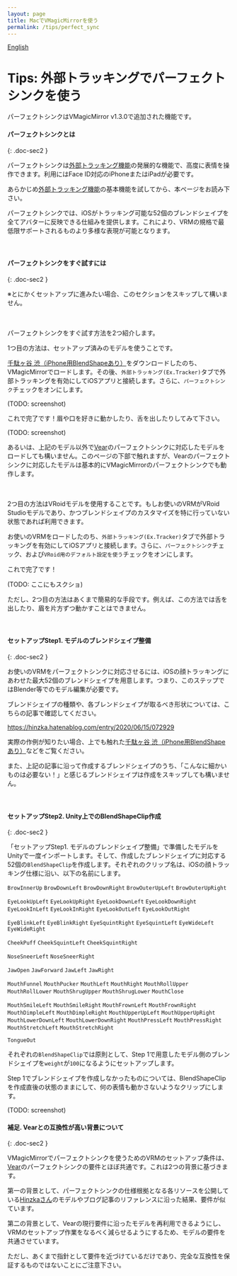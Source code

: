 ```yaml
---
layout: page
title: MacでVMagicMirrorを使う
permalink: /tips/perfect_sync
---
```


[English](../en/tips/perfect_sync)

# Tips: 外部トラッキングでパーフェクトシンクを使う

パーフェクトシンクはVMagicMirror v1.3.0で追加された機能です。

#### パーフェクトシンクとは
{: .doc-sec2 }

パーフェクトシンクは[外部トラッキング機能](../docs/external_tracker)の発展的な機能で、高度に表情を操作できます。利用にはFace ID対応のiPhoneまたはiPadが必要です。

あらかじめ[外部トラッキング機能](../docs/external_tracker)の基本機能を試してから、本ページをお読み下さい。

パーフェクトシンクでは、iOSがトラッキング可能な52個のブレンドシェイプを全てアバターに反映できる仕組みを提供します。これにより、VRMの規格で最低限サポートされるものより多様な表現が可能となります。

　

#### パーフェクトシンクをすぐ試すには
{: .doc-sec2 }

※とにかくセットアップに進みたい場合、このセクションをスキップして構いません。

　

パーフェクトシンクをすぐ試す方法を2つ紹介します。

1つ目の方法は、セットアップ済みのモデルを使うことです。

[千駄ヶ谷 渋（iPhone用BlendShapeあり）](https://hub.vroid.com/characters/7307666808713466197/models/1090122510476995853)をダウンロードしたのち、VMagicMirrorでロードします。その後、`外部トラッキング(Ex.Tracker)`タブで外部トラッキングを有効にしてiOSアプリと接続します。さらに、`パーフェクトシンク`チェックをオンにします。

(TODO: screenshot)

これで完了です！眉や口を好きに動かしたり、舌を出したりしてみて下さい。

(TODO: screenshot)

あるいは、上記のモデル以外で[Vear](https://apps.apple.com/jp/app/id1490697369)のパーフェクトシンクに対応したモデルをロードしても構いません。このページの下部で触れますが、Vearのパーフェクトシンクに対応したモデルは基本的にVMagicMirrorのパーフェクトシンクでも動作します。

　

2つ目の方法はVRoidモデルを使用することです。もしお使いのVRMがVRoid Studioモデルであり、かつブレンドシェイプのカスタマイズを特に行っていない状態であれば利用できます。

お使いのVRMをロードしたのち、`外部トラッキング(Ex.Tracker)`タブで外部トラッキングを有効にしてiOSアプリと接続します。さらに、`パーフェクトシンク`チェック、および`VRoid用のデフォルト設定を使う`チェックをオンにします。

これで完了です！

(TODO: ここにもスクショ)

ただし、2つ目の方法はあくまで簡易的な手段です。例えば、この方法では舌を出したり、眉を片方ずつ動かすことはできません。

　

#### セットアップStep1. モデルのブレンドシェイプ整備
{: .doc-sec2 }

お使いのVRMをパーフェクトシンクに対応させるには、iOSの顔トラッキングにあわせた最大52個のブレンドシェイプを用意します。つまり、このステップではBlender等でのモデル編集が必要です。

ブレンドシェイプの種類や、各ブレンドシェイプが取るべき形状については、こちらの記事で確認してください。

https://hinzka.hatenablog.com/entry/2020/06/15/072929

実際の作例が知りたい場合、上でも触れた[千駄ヶ谷 渋（iPhone用BlendShapeあり）](https://hub.vroid.com/characters/7307666808713466197/models/1090122510476995853)などをご覧ください。

また、上記の記事に沿って作成するブレンドシェイプのうち、「こんなに細かいものは必要ない！」と感じるブレンドシェイプは作成をスキップしても構いません。

　

#### セットアップStep2. Unity上でのBlendShapeClip作成
{: .doc-sec2 }

「セットアップStep1. モデルのブレンドシェイプ整備」で準備したモデルをUnityで一度インポートします。そして、作成したブレンドシェイプに対応する52個の`BlendShapeClip`を作成します。それぞれのクリップ名は、iOSの顔トラッキング仕様に沿い、以下の名前にします。

`BrowInnerUp`
`BrowDownLeft`
`BrowDownRight`
`BrowOuterUpLeft`
`BrowOuterUpRight`

`EyeLookUpLeft`
`EyeLookUpRight`
`EyeLookDownLeft`
`EyeLookDownRight`
`EyeLookInLeft`
`EyeLookInRight`
`EyeLookOutLeft`
`EyeLookOutRight`

`EyeBlinkLeft`
`EyeBlinkRight`
`EyeSquintRight`
`EyeSquintLeft`
`EyeWideLeft`
`EyeWideRight`

`CheekPuff`
`CheekSquintLeft`
`CheekSquintRight`

`NoseSneerLeft`
`NoseSneerRight`

`JawOpen`
`JawForward`
`JawLeft`
`JawRight`

`MouthFunnel`
`MouthPucker`
`MouthLeft`
`MouthRight`
`MouthRollUpper`
`MouthRollLower`
`MouthShrugUpper`
`MouthShrugLower`
`MouthClose`

`MouthSmileLeft`
`MouthSmileRight`
`MouthFrownLeft`
`MouthFrownRight`
`MouthDimpleLeft`
`MouthDimpleRight`
`MouthUpperUpLeft`
`MouthUpperUpRight`
`MouthLowerDownLeft`
`MouthLowerDownRight`
`MouthPressLeft`
`MouthPressRight`
`MouthStretchLeft`
`MouthStretchRight`

`TongueOut`

それぞれの`BlendShapeClip`では原則として、Step 1で用意したモデル側のブレンドシェイプを`weight`が`100`になるようにセットアップします。

Step 1でブレンドシェイプを作成しなかったものについては、BlendShapeClipを作成直後の状態のままにして、何の表情も動かさないようなクリップにします。

(TODO: screenshot)

#### 補足. Vearとの互換性が高い背景について
{: .doc-sec2 }

VMagicMirrorでパーフェクトシンクを使うためのVRMのセットアップ条件は、[Vear](https://apps.apple.com/jp/app/id1490697369)のパーフェクトシンクの要件とほぼ共通です。これは2つの背景に基づきます。

第一の背景として、パーフェクトシンクの仕様根拠となる各リソースを公開している[Hinzkaさん](https://twitter.com/hinzka)のモデルやブログ記事のリファレンスに沿った結果、要件が似ています。

第二の背景として、Vearの現行要件に沿ったモデルを再利用できるようにし、VRMのセットアップ作業をなるべく減らせるようにするため、モデルの要件を共通させています。

ただし、あくまで指針として要件を近づけているだけであり、完全な互換性を保証するものではないことにご注意下さい。


